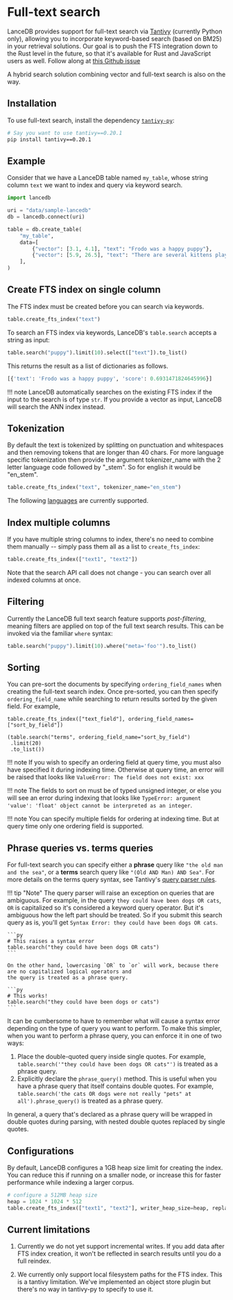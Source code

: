 # Full-text search

LanceDB provides support for full-text search via [Tantivy](https://github.com/quickwit-oss/tantivy) (currently Python only), allowing you to incorporate keyword-based search (based on BM25) in your retrieval solutions. Our goal is to push the FTS integration down to the Rust level in the future, so that it's available for Rust and JavaScript users as well.  Follow along at [this Github issue](https://github.com/lancedb/lance/issues/1195)

A hybrid search solution combining vector and full-text search is also on the way.

## Installation

To use full-text search, install the dependency [`tantivy-py`](https://github.com/quickwit-oss/tantivy-py):

```sh
# Say you want to use tantivy==0.20.1
pip install tantivy==0.20.1
```

## Example

Consider that we have a LanceDB table named `my_table`, whose string column `text` we want to index and query via keyword search.

```python
import lancedb

uri = "data/sample-lancedb"
db = lancedb.connect(uri)

table = db.create_table(
    "my_table",
    data=[
        {"vector": [3.1, 4.1], "text": "Frodo was a happy puppy"},
        {"vector": [5.9, 26.5], "text": "There are several kittens playing"},
    ],
)
```

## Create FTS index on single column

The FTS index must be created before you can search via keywords.

```python
table.create_fts_index("text")
```

To search an FTS index via keywords, LanceDB's `table.search` accepts a string as input:

```python
table.search("puppy").limit(10).select(["text"]).to_list()
```

This returns the result as a list of dictionaries as follows.

```python
[{'text': 'Frodo was a happy puppy', 'score': 0.6931471824645996}]
```

!!! note
    LanceDB automatically searches on the existing FTS index if the input to the search is of type `str`. If you provide a vector as input, LanceDB will search the ANN index instead.

## Tokenization
By default the text is tokenized by splitting on punctuation and whitespaces and then removing tokens that are longer than 40 chars. For more language specific tokenization then provide the argument tokenizer_name with the 2 letter language code followed by "_stem". So for english it would be "en_stem".

```python
table.create_fts_index("text", tokenizer_name="en_stem")
```

The following [languages](https://docs.rs/tantivy/latest/tantivy/tokenizer/enum.Language.html) are currently supported.


## Index multiple columns

If you have multiple string columns to index, there's no need to combine them manually -- simply pass them all as a list to `create_fts_index`:

```python
table.create_fts_index(["text1", "text2"])
```

Note that the search API call does not change - you can search over all indexed columns at once.

## Filtering

Currently the LanceDB full text search feature supports *post-filtering*, meaning filters are
applied on top of the full text search results. This can be invoked via the familiar
`where` syntax:

```python
table.search("puppy").limit(10).where("meta='foo'").to_list()
```

## Sorting

You can pre-sort the documents by specifying `ordering_field_names` when
creating the full-text search index. Once pre-sorted, you can then specify
`ordering_field_name` while searching to return results sorted by the given
field. For example, 

```
table.create_fts_index(["text_field"], ordering_field_names=["sort_by_field"])

(table.search("terms", ordering_field_name="sort_by_field")
 .limit(20)
 .to_list())
```

!!! note
    If you wish to specify an ordering field at query time, you must also
    have specified it during indexing time. Otherwise at query time, an
    error will be raised that looks like `ValueError: The field does not exist: xxx`

!!! note
    The fields to sort on must be of typed unsigned integer, or else you will see 
    an error during indexing that looks like 
    `TypeError: argument 'value': 'float' object cannot be interpreted as an integer`.

!!! note
    You can specify multiple fields for ordering at indexing time.
    But at query time only one ordering field is supported.


## Phrase queries vs. terms queries

For full-text search you can specify either a **phrase** query like `"the old man and the sea"`,
or a **terms** search query like `"(Old AND Man) AND Sea"`. For more details on the terms
query syntax, see Tantivy's [query parser rules](https://docs.rs/tantivy/latest/tantivy/query/struct.QueryParser.html).

!!! tip "Note"
    The query parser will raise an exception on queries that are ambiguous. For example, in the query `they could have been dogs OR cats`, `OR` is capitalized so it's considered a keyword query operator. But it's ambiguous how the left part should be treated. So if you submit this search query as is, you'll get `Syntax Error: they could have been dogs OR cats`.

    ```py
    # This raises a syntax error
    table.search("they could have been dogs OR cats")
    ```

    On the other hand, lowercasing `OR` to `or` will work, because there are no capitalized logical operators and
    the query is treated as a phrase query.

    ```py
    # This works!
    table.search("they could have been dogs or cats")
    ```

It can be cumbersome to have to remember what will cause a syntax error depending on the type of
query you want to perform. To make this simpler, when you want to perform a phrase query, you can
enforce it in one of two ways:

1. Place the double-quoted query inside single quotes. For example, `table.search('"they could have been dogs OR cats"')` is treated as
a phrase query.
2. Explicitly declare the `phrase_query()` method. This is useful when you have a phrase query that
itself contains double quotes. For example, `table.search('the cats OR dogs were not really "pets" at all').phrase_query()`
is treated as a phrase query.

In general, a query that's declared as a phrase query will be wrapped in double quotes during parsing, with nested
double quotes replaced by single quotes.


## Configurations

By default, LanceDB configures a 1GB heap size limit for creating the index. You can
reduce this if running on a smaller node, or increase this for faster performance while
indexing a larger corpus.

```python
# configure a 512MB heap size
heap = 1024 * 1024 * 512
table.create_fts_index(["text1", "text2"], writer_heap_size=heap, replace=True)
```

## Current limitations

1. Currently we do not yet support incremental writes.
   If you add data after FTS index creation, it won't be reflected
   in search results until you do a full reindex.

2. We currently only support local filesystem paths for the FTS index.
   This is a tantivy limitation. We've implemented an object store plugin
   but there's no way in tantivy-py to specify to use it.
